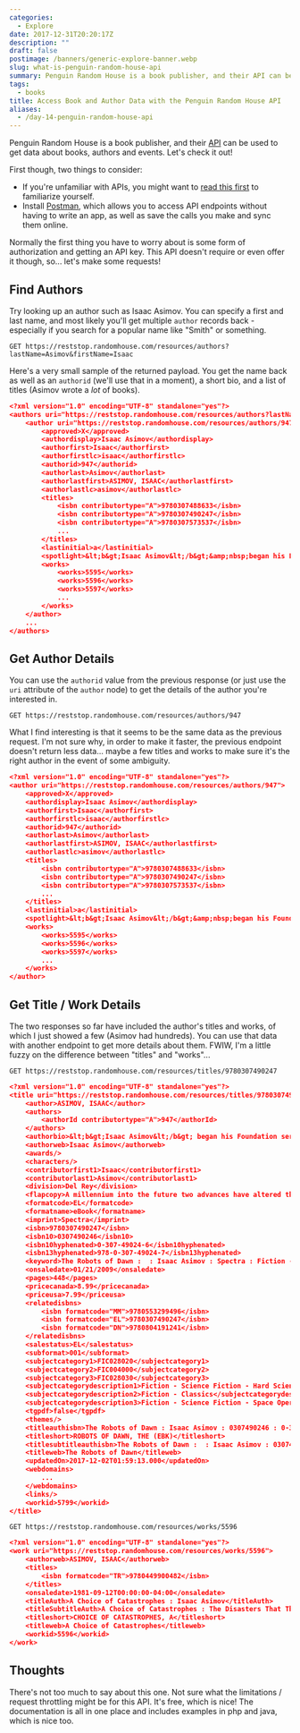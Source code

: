 ```yaml
---
categories:
  - Explore
date: 2017-12-31T20:20:17Z
description: ""
draft: false
postimage: /banners/generic-explore-banner.webp
slug: what-is-penguin-random-house-api
summary: Penguin Random House is a book publisher, and their API can be used to get data about books, authors and events. Let's check it out!
tags:
  - books
title: Access Book and Author Data with the Penguin Random House API
aliases:
  - /day-14-penguin-random-house-api
---
```

Penguin Random House is a book publisher, and their [API](http://www.penguinrandomhouse.biz/webservices/rest/) can be used to get data about books, authors and events. Let's check it out!

First though, two things to consider:

- If you're unfamiliar with APIs, you might want to [read this first](https://grantwinney.com/what-is-an-api/) to familiarize yourself.
- Install [Postman](https://www.getpostman.com/), which allows you to access API endpoints without having to write an app, as well as save the calls you make and sync them online.

Normally the first thing you have to worry about is some form of authorization and getting an API key. This API doesn't require or even offer it though, so... let's make some requests!

## Find Authors

Try looking up an author such as Isaac Asimov. You can specify a first and last name, and most likely you'll get multiple `author` records back - especially if you search for a popular name like "Smith" or something.

```
GET https://reststop.randomhouse.com/resources/authors?lastName=Asimov&firstName=Isaac
```

Here's a very small sample of the returned payload. You get the name back as well as an `authorid` (we'll use that in a moment), a short bio, and a list of titles (Asimov wrote a _lot_ of books).

```json
<?xml version="1.0" encoding="UTF-8" standalone="yes"?>
<authors uri="https://reststop.randomhouse.com/resources/authors?lastName=Asimov&amp;firstName=Isaac">
    <author uri="https://reststop.randomhouse.com/resources/authors/947">
        <approved>X</approved>
        <authordisplay>Isaac Asimov</authordisplay>
        <authorfirst>Isaac</authorfirst>
        <authorfirstlc>isaac</authorfirstlc>
        <authorid>947</authorid>
        <authorlast>Asimov</authorlast>
        <authorlastfirst>ASIMOV, ISAAC</authorlastfirst>
        <authorlastlc>asimov</authorlastlc>
        <titles>
            <isbn contributortype="A">9780307488633</isbn>
            <isbn contributortype="A">9780307490247</isbn>
            <isbn contributortype="A">9780307573537</isbn>
            ...
        </titles>
        <lastinitial>a</lastinitial>
        <spotlight>&lt;b&gt;Isaac Asimov&lt;/b&gt;&amp;nbsp;began his Foundation series at the age of 21, not realizing that it would one day be considered a cornerstone of science fiction. During his legendary career, Asimov penned over 470 books on subjects ranging from science to Shakespeare to history, though he was most loved for his award-winning science fiction sagas, which include the Robot, Empire, and Foundation series. Named a Grand Master of Science Fiction by the Science Fiction and Fantasy Writers of America, Asimov entertained and educated readers of all ages for close to five decades. He died, at the age 72, in April 1992.</spotlight>
        <works>
            <works>5595</works>
            <works>5596</works>
            <works>5597</works>
            ...
        </works>
    </author>
    ...
</authors>
```

## Get Author Details

You can use the `authorid` value from the previous response (or just use the `uri` attribute of the `author` node) to get the details of the author you're interested in.

```
GET https://reststop.randomhouse.com/resources/authors/947
```

What I find interesting is that it seems to be the same data as the previous request. I'm not sure why, in order to make it faster, the previous endpoint doesn't return less data... maybe a few titles and works to make sure it's the right author in the event of some ambiguity.

```json
<?xml version="1.0" encoding="UTF-8" standalone="yes"?>
<author uri="https://reststop.randomhouse.com/resources/authors/947">
    <approved>X</approved>
    <authordisplay>Isaac Asimov</authordisplay>
    <authorfirst>Isaac</authorfirst>
    <authorfirstlc>isaac</authorfirstlc>
    <authorid>947</authorid>
    <authorlast>Asimov</authorlast>
    <authorlastfirst>ASIMOV, ISAAC</authorlastfirst>
    <authorlastlc>asimov</authorlastlc>
    <titles>
        <isbn contributortype="A">9780307488633</isbn>
        <isbn contributortype="A">9780307490247</isbn>
        <isbn contributortype="A">9780307573537</isbn>
        ...
    </titles>
    <lastinitial>a</lastinitial>
    <spotlight>&lt;b&gt;Isaac Asimov&lt;/b&gt;&amp;nbsp;began his Foundation series at the age of 21, not realizing that it would one day be considered a cornerstone of science fiction. During his legendary career, Asimov penned over 470 books on subjects ranging from science to Shakespeare to history, though he was most loved for his award-winning science fiction sagas, which include the Robot, Empire, and Foundation series. Named a Grand Master of Science Fiction by the Science Fiction and Fantasy Writers of America, Asimov entertained and educated readers of all ages for close to five decades. He died, at the age 72, in April 1992.</spotlight>
    <works>
        <works>5595</works>
        <works>5596</works>
        <works>5597</works>
        ...
    </works>
</author>
```

## Get Title / Work Details

The two responses so far have included the author's titles and works, of which I just showed a few (Asimov had hundreds). You can use that data with another endpoint to get more details about them. FWIW, I'm a little fuzzy on the difference between "titles" and "works"...

```
GET https://reststop.randomhouse.com/resources/titles/9780307490247
```

```json
<?xml version="1.0" encoding="UTF-8" standalone="yes"?>
<title uri="https://reststop.randomhouse.com/resources/titles/9780307490247">
    <author>ASIMOV, ISAAC</author>
    <authors>
        <authorId contributortype="A">947</authorId>
    </authors>
    <authorbio>&lt;b&gt;Isaac Asimov&lt;/b&gt; began his Foundation series at the age of twenty-one, not realizing that it would one day be considered a cornerstone of science fiction. During his legendary career, Asimov penned more than 470 books on subjects ranging from science to Shakespeare to history, though he was most loved for his award-winning science fiction sagas, which include the Robot, Empire, and Foundation series. Named a Grand Master of Science Fiction by the Science Fiction Writers of America, Asimov entertained and educated readers of all ages for close to five decades. He died, at the age of seventy-two, in April 1992.</authorbio>
    <authorweb>Isaac Asimov</authorweb>
    <awards/>
    <characters/>
    <contributorfirst1>Isaac</contributorfirst1>
    <contributorlast1>Asimov</contributorlast1>
    <division>Del Rey</division>
    <flapcopy>A millennium into the future two advances have altered the course of human history: the colonization of the Galaxy and the creation of the positronic brain. Isaac Asimov's Robot novels chronicle the unlikely partnership between a New York City detective and a humanoid robot who must learn to work together.&lt;br&gt;&lt;br&gt;Detective Elijah Baiey is called to the Spacer world Aurora to solve a bizarre case of roboticide. The prime suspect is a gifted roboticist who had the means, the motive, and the opportunity to commit the crime. There's only one catch: Baley and his positronic partner, R. Daneel Olivaw, must prove the man innocent. For in a case of political intrigue and love between woman and robot gone tragically wrong, there's more at stake than simple justice. This time Baley's career, his life, and Earth's right to pioneer the Galaxy lie in the delicate balance.</flapcopy>
    <formatcode>EL</formatcode>
    <formatname>eBook</formatname>
    <imprint>Spectra</imprint>
    <isbn>9780307490247</isbn>
    <isbn10>0307490246</isbn10>
    <isbn10hyphenated>0-307-49024-6</isbn10hyphenated>
    <isbn13hyphenated>978-0-307-49024-7</isbn13hyphenated>
    <keyword>The Robots of Dawn :  : Isaac Asimov : Spectra : Fiction - Science Fiction - Hard Science Fiction : Fiction - Classics : Fiction - Science Fiction - Space Opera : 0307490246 : 0-307-49024-6 : 9780307490247 : 978-0-307-49024-7 : A millennium into the future two advances have altered the course of human history: the colonization of the Galaxy and the creation of the positronic brain. Isaac Asimov's Robot novels chronicle the unlikely partnership between a New York City detective and a humanoid robot who must learn to work together.&lt;br&gt;&lt;br&gt;Detective Elijah Baiey is called to the Spacer world Aurora to solve a bizarre case of roboticide. The prime suspect is a gifted roboticist who had the means, the motive, and the opportunity to commit the crime. There's only one catch: Baley and his positronic partner, R. Daneel Olivaw, must prove the man innocent. For in a case of political intrigue and love between woman and robot gone tragically wrong, there's more at stake than simple justice. This time Baley's career, his life, and Earth's right to pioneer the Galaxy lie in the delicate balance.</keyword>
    <onsaledate>01/21/2009</onsaledate>
    <pages>448</pages>
    <pricecanada>8.99</pricecanada>
    <priceusa>7.99</priceusa>
    <relatedisbns>
        <isbn formatcode="MM">9780553299496</isbn>
        <isbn formatcode="EL">9780307490247</isbn>
        <isbn formatcode="DN">9780804191241</isbn>
    </relatedisbns>
    <salestatus>EL</salestatus>
    <subformat>001</subformat>
    <subjectcategory1>FIC028020</subjectcategory1>
    <subjectcategory2>FIC004000</subjectcategory2>
    <subjectcategory3>FIC028030</subjectcategory3>
    <subjectcategorydescription1>Fiction - Science Fiction - Hard Science Fiction</subjectcategorydescription1>
    <subjectcategorydescription2>Fiction - Classics</subjectcategorydescription2>
    <subjectcategorydescription3>Fiction - Science Fiction - Space Opera</subjectcategorydescription3>
    <tgpdf>false</tgpdf>
    <themes/>
    <titleauthisbn>The Robots of Dawn : Isaac Asimov : 0307490246 : 0-307-49024-6 : 9780307490247 : 978-0-307-49024-7</titleauthisbn>
    <titleshort>ROBOTS OF DAWN, THE (EBK)</titleshort>
    <titlesubtitleauthisbn>The Robots of Dawn :  : Isaac Asimov : 0307490246 : 0-307-49024-6 : 9780307490247 : 978-0-307-49024-7</titlesubtitleauthisbn>
    <titleweb>The Robots of Dawn</titleweb>
    <updatedOn>2017-12-02T01:59:13.000</updatedOn>
    <webdomains>
        ...
    </webdomains>
    <links/>
    <workid>5799</workid>
</title>
```

```
GET https://reststop.randomhouse.com/resources/works/5596
```

```json
<?xml version="1.0" encoding="UTF-8" standalone="yes"?>
<work uri="https://reststop.randomhouse.com/resources/works/5596">
    <authorweb>ASIMOV, ISAAC</authorweb>
    <titles>
        <isbn formatcode="TR">9780449900482</isbn>
    </titles>
    <onsaledate>1981-09-12T00:00:00-04:00</onsaledate>
    <titleAuth>A Choice of Catastrophes : Isaac Asimov</titleAuth>
    <titleSubtitleAuth>A Choice of Catastrophes : The Disasters That Threaten Our World : Isaac Asimov</titleSubtitleAuth>
    <titleshort>CHOICE OF CATASTROPHES, A</titleshort>
    <titleweb>A Choice of Catastrophes</titleweb>
    <workid>5596</workid>
</work>
```

## Thoughts

There's not too much to say about this one. Not sure what the limitations / request throttling might be for this API. It's free, which is nice! The documentation is all in one place and includes examples in php and java, which is nice too.
